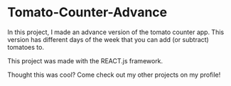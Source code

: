 # Tomato-Counter-Advance

In this project, I made an advance version of the tomato counter app. This version has different days of the week that you can add (or subtract) tomatoes to.

This project was made with the REACT.js framework.

Thought this was cool? Come check out my other projects on my profile!
